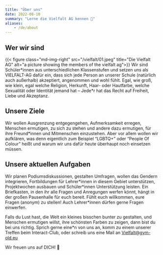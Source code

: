 ```yaml
---
title: "Über uns"
date: 2022-08-10
summary: "Lerne die Vielfalt AG kennen 🌈"
aliases:
    - /de/about
---
```


## Wer wir sind
{{< figure class="md-img-right" src="/vielfalt/01.jpeg" title="Die Vielfalt AG" alt="a picture showing the members of the vielfalt ag">}}
Wir sind Schüler\*innen aus unterschiedlichen Klassenstufen und setzen uns als VIELFALT-AG dafür ein,
dass sich jede Person an unserer Schule (natürlich auch außerhalb) akzeptiert, angenommen und wohl fühlt.
Egal, wie groß, wie klein, egal welche Religion, Herkunft, Haar- oder Hautfarbe, welche Sexualität oder
Identität jemand hat – Jede\*r hat das Recht auf Freiheit, Liebe und Akzeptanz.
<br clear="left"/>

## Unsere Ziele
Wir wollen Ausgrenzung entgegengehen, Aufmerksamkeit erregen, Menschen ermutigen, zu sich zu stehen
und andere dazu ermutigen, für ihre Freund\*innen und Mitmenschen einzustehen. Aber vor allem wollen wir
aufklären, was denn eigentlich zum Beispiel “LGBTQ+” oder “People Of Colour” heißt und warum wir uns
dafür heute überhaupt noch einsetzen müssen.

## Unsere aktuellen Aufgaben
Wir planen Podiumsdiskussionen, gestalten Umfragen, wollen das Gendern integrieren, Fortbildungen
für Lehrer\*innen in diesem Gebiet unterstützen, Projektwochen ausbauen und Schüler\*innen Unterstützung
leisten. Ein Briefkasten, in den ihr alle Fragen und Anregungen werfen könnt, hängt in der großen
Pausenhalle für euch bereit. Fühlt euch willkommen, eure Fragen (anonym) zu stellen! Auch Lehrer\*innen
dürfen gerne Fragen einwerfen.

Falls du Lust hast, die Welt ein kleines bisschen bunter zu gestalten, und Menschen ermutigen willst,
ihre schönsten Farben zu zeigen, dann bist du bei uns richtig. Sprich gerne eine\*n von uns an, komm
zu einem unserer Treffen beim Interact-Club, oder schreib uns eine Mail an Vielfalt@gym-old.eu


Wir freuen uns auf DICH! 🌈
